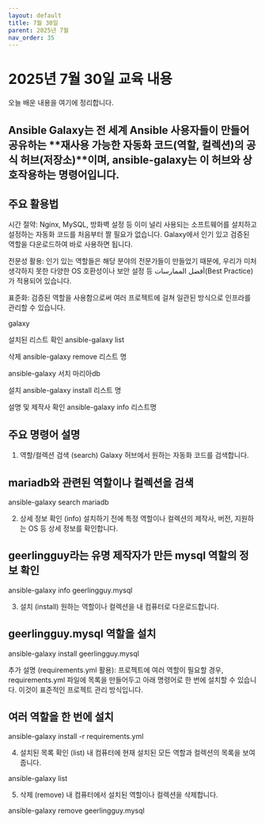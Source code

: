 ```yaml
---
layout: default
title: 7월 30일
parent: 2025년 7월
nav_order: 35
---
```


# 2025년 7월 30일 교육 내용

오늘 배운 내용을 여기에 정리합니다.

## Ansible Galaxy는 전 세계 Ansible 사용자들이 만들어 공유하는 **재사용 가능한 자동화 코드(역할, 컬렉션)의 공식 허브(저장소)**이며, ansible-galaxy는 이 허브와 상호작용하는 명령어입니다.

## 주요 활용법
시간 절약: Nginx, MySQL, 방화벽 설정 등 이미 널리 사용되는 소프트웨어를 설치하고 설정하는 자동화 코드를 처음부터 짤 필요가 없습니다. Galaxy에서 인기 있고 검증된 역할을 다운로드하여 바로 사용하면 됩니다.

전문성 활용: 인기 있는 역할들은 해당 분야의 전문가들이 만들었기 때문에, 우리가 미처 생각하지 못한 다양한 OS 호환성이나 보안 설정 등 أفضل الممارسات(Best Practice)가 적용되어 있습니다.

표준화: 검증된 역할을 사용함으로써 여러 프로젝트에 걸쳐 일관된 방식으로 인프라를 관리할 수 있습니다.


galaxy

설치된 리스트 확인
ansible-galaxy list

삭제 
ansible-galaxy remove 리스트 명

ansible-galaxy 서치 마리아db

설치
ansible-galaxy install 리스트 명

설명 및 제작사 확인 
ansible-galaxy info 리스트명


## 주요 명령어 설명

1. 역할/컬렉션 검색 (search)
Galaxy 허브에서 원하는 자동화 코드를 검색합니다.

## mariadb와 관련된 역할이나 컬렉션을 검색
ansible-galaxy search mariadb


2. 상세 정보 확인 (info)
설치하기 전에 특정 역할이나 컬렉션의 제작사, 버전, 지원하는 OS 등 상세 정보를 확인합니다.

## geerlingguy라는 유명 제작자가 만든 mysql 역할의 정보 확인
ansible-galaxy info geerlingguy.mysql


3. 설치 (install)
원하는 역할이나 컬렉션을 내 컴퓨터로 다운로드합니다.

## geerlingguy.mysql 역할을 설치
ansible-galaxy install geerlingguy.mysql

추가 설명 (requirements.yml 활용):
프로젝트에 여러 역할이 필요할 경우, requirements.yml 파일에 목록을 만들어두고 아래 명령어로 한 번에 설치할 수 있습니다. 이것이 표준적인 프로젝트 관리 방식입니다.

## 여러 역할을 한 번에 설치
ansible-galaxy install -r requirements.yml


4. 설치된 목록 확인 (list)
내 컴퓨터에 현재 설치된 모든 역할과 컬렉션의 목록을 보여줍니다.

ansible-galaxy list


5. 삭제 (remove)
내 컴퓨터에서 설치된 역할이나 컬렉션을 삭제합니다.

ansible-galaxy remove geerlingguy.mysql

